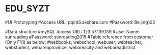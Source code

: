 # EDU_SYZT

#UI Prototyping
#Access URL: pqird6.axshare.com
#Password:   Beijing123

#Data structure
#mySQL Access URL: 	123.57.139.159
#User Name: 		sunreading
#Password:			sunreading2015
#Table reference from customer (Only FYI) as below:
#webbooks, webschool, webuser, webteacher, webstudent, webareaprovince, webareacity and webareadistrict 